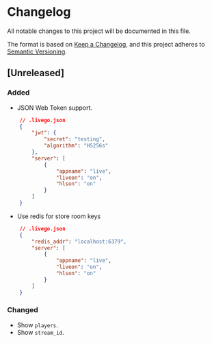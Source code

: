 # Changelog
All notable changes to this project will be documented in this file.

The format is based on [Keep a Changelog](https://keepachangelog.com/en/1.0.0/),
and this project adheres to [Semantic Versioning](https://semver.org/spec/v2.0.0.html).

## [Unreleased]

### Added
- JSON Web Token support.
``` json 
    // .livego.json
    {
        "jwt": {
            "secret": "testing",
            "algorithm": "HS256s"
        },
        "server": [
            {
                "appname": "live",
                "liveon": "on",
                "hlson": "on"
            }
        ]
    }
```
- Use redis for store room keys
``` json 
    // .livego.json
    {
        "redis_addr": "localhost:6379", 
        "server": [
            {
                "appname": "live",
                "liveon": "on",
                "hlson": "on"
            }
        ]
    }
```

### Changed
- Show `players`.
- Show `stream_id`.